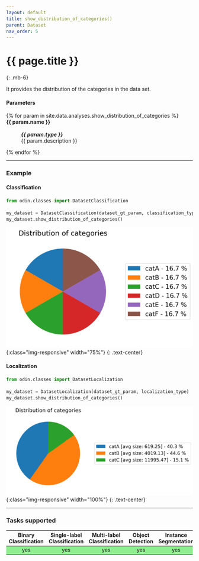 ```yaml
---
layout: default
title: show_distribution_of_categories()
parent: Dataset
nav_order: 5
---
```


# {{ page.title }}
{: .mb-6}

It provides the distribution of the categories in the data set.


#### Parameters
<dl>
  {% for param in site.data.analyses.show_distribution_of_categories %}

  <dt><strong>{{ param.name }}</strong></dt>
  <dd><br><b><i>{{ param.type }}</i></b></dd><dd>{{ param.description }}</dd>

  {% endfor %}
</dl>

<hr>

### Example
#### Classification
```py
from odin.classes import DatasetClassification

my_dataset = DatasetClassification(dataset_gt_param, classification_type)
my_dataset.show_distribution_of_categories()
```

![show_distribution_of_categories_output](../img/dataset/distribution_cats.png){:class="img-responsive" width="75%"}
{: .text-center}


#### Localization
```py
from odin.classes import DatasetLocalization

my_dataset = DatasetLocalization(dataset_gt_param, localization_type)
my_dataset.show_distribution_of_categories()
```

![show_distribution_of_categories_output](../img/dataset/distribution_cats_b.png){:class="img-responsive" width="100%"}
{: .text-center}


<hr>

### Tasks supported
<table>
  <thead>
    <tr class="header">
      <th>Binary Classification</th>
      <th>Single-label Classification</th>
      <th>Multi-label Classification</th>
      <th>Object Detection</th>
      <th>Instance Segmentation</th>
    </tr>
  </thead>
  <tbody>
    <tr style="text-align:center;">
      <td style="background:lightgreen;">yes</td>
      <td style="background:lightgreen;">yes</td>
      <td style="background:lightgreen;">yes</td>
      <td style="background:lightgreen;">yes</td>
      <td style="background:lightgreen;">yes</td>
    </tr>
  </tbody>
</table>
